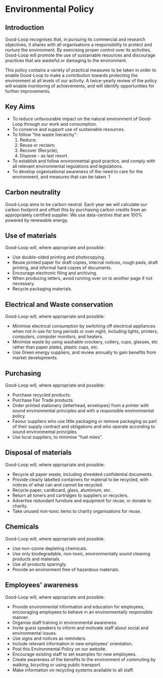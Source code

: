 # Environmental Policy

## Introduction

Good-Loop recognises that, in pursuing its commercial and research objectives, it shares with all
organisations a responsibility to protect and nurture the environment. By exercising proper
control over its activities, Good-Loop will promote the use of sustainable resources and discourage
practices that are wasteful or damaging to the environment.

This policy contains a variety of practical measures to be taken in order to enable Good-Loop to
make a contribution towards protecting the environment at all levels of our activity.
A twice-yearly review of the policy will enable monitoring of achievements, and will identify
opportunities for further improvements.

## Key Aims

 - To reduce unfavourable impact on the natural environment of Good-Loop through our work and consumption.
 - To conserve and support use of sustainable resources.
 - To follow "the waste hierarchy":
   1. Reduce;
   2. Reuse or reclaim;
   3. Recover (Recycle);
   4. Dispose - as last resort.
 - To establish and follow environmental good practice, and comply with all relevant environmental regulations and legislations.
 - To develop organisational awareness of the need to care for the environment, and measures that can be taken.                                                                  1

## Carbon neutrality

Good-Loop aims to be carbon neutral. Each year we will calculate our carbon footprint and offset this by purchasing carbon credits from an appropriately certified supplier. We use data-centres that are 100% powered by renewable energy.

## Use of materials

Good-Loop will, where appropriate and possible:

 - Use double-sided printing and photocopying.
 - Reuse printed paper for draft copies, internal notices, rough pads, draft printing, and
   informal hard copies of documents.
 - Encourage electronic filing and archiving.
 - When producing letters, avoid running over on to another page if not necessary.
 - Recycle packaging materials.

## Electrical and Waste conservation

Good-Loop will, where appropriate and possible:

 - Minimise electrical consumption by switching off electrical appliances when not in use for
   long periods or over night, including lights, printers, computers, computer monitors,
   and heaters.
 - Minimise waste by using washable crockery, cutlery, cups, glasses, etc rather than paper
   plates, plastic cups, etc.
 - Use Green energy suppliers, and review annually to gain benefits from market
   developments.

## Purchasing

Good-Loop will, where appropriate and possible:

 - Purchase recycled products.
 - Purchase Fair Trade products.
 - Order printed stationery (letterhead, envelopes) from a printer with sound environmental
   principles and with a responsible environmental policy.
 - Favour suppliers who use little packaging or remove packaging as part of their supply
   contract and obligations and who operate according to sound environmental principles.
 - Use local suppliers, to minimise "fuel miles".

## Disposal of materials

Good-Loop will, where appropriate and possible:

 - Recycle all paper waste, including shredded confidential documents.
 - Provide clearly labelled containers for material to be recycled, with notices of what can and cannot be recycled.
 - Recycle paper, cardboard, glass, aluminium, etc.
 - Return all toners and cartridges to suppliers or recyclers.
 - Advertise redundant furniture and equipment for reuse, or donate to charity.
 - Take unused non-toxic items to charity organisations for reuse.

## Chemicals

Good-Loop will, where appropriate and possible:

 - Use non-ozone depleting chemicals.
 - Use only biodegradable, non-toxic, environmentally sound cleaning products and materials.
 - Use all products sparingly.
 - Provide an environment free of hazardous materials.

## Employees' awareness

Good-Loop will, where appropriate and possible:

 - Provide environmental information and education for employees, encouraging employees
      to behave in an environmentally responsible manner.
 - Organise staff training in environmental awareness.
 - Invite guest speakers to inform and motivate staff about social and environmental issues.
 - Use signs and notices as reminders.
 - Include relevant information in new employees’ orientation.
 - Post this Environmental Policy on our website.
 - Encourage existing staff to set examples for new employees.
 - Create awareness of the benefits to the environment of commuting by walking, bicycling or
   using public transport.
 - Make information on recycling systems available to all staff.
